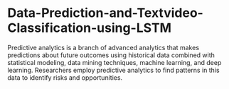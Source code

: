 # Data-Prediction-and-Textvideo-Classification-using-LSTM
Predictive analytics is a branch of advanced analytics that makes predictions about future outcomes using historical data combined with statistical modeling, data mining techniques, machine learning, and deep learning. Researchers employ predictive analytics to find patterns in this data to identify risks and opportunities.
